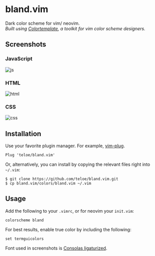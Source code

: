 # bland.vim

Dark color scheme for vim/ neovim.<br/>
*Built using [Colortemplate](https://github.com/lifepillar/vim-colortemplate), a toolkit for vim color scheme designers.*

## Screenshots

### JavaScript
![js](https://user-images.githubusercontent.com/26290165/108294562-ed702380-714a-11eb-96f7-ed499699a956.jpg)

### HTML
![html](https://user-images.githubusercontent.com/26290165/108294494-db8e8080-714a-11eb-91bc-637d940aa84b.jpg)

### CSS
![css](https://user-images.githubusercontent.com/26290165/108294377-a5510100-714a-11eb-8e22-45a01dc2c434.jpg)

## Installation
Use your favorite plugin manager. For example, [vim-plug](https://github.com/junegunn/vim-plug).
```
Plug 'teloe/bland.vim'
```
Or, alternatively, you can install by copying the relevant files right into `~/.vim`:
```
$ git clone https://github.com/teloe/bland.vim.git
$ cp bland.vim/colors/bland.vim ~/.vim
```
## Usage
Add the following to your `.vimrc`, or for neovim your `init.vim`:
```
colorscheme bland
```
For best results, enable true color by including the following:
```
set termguicolors
```

Font used in screenshots is [Consolas ligaturized](https://github.com/somq/consolas-ligaturized).
